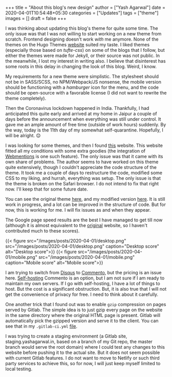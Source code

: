 +++
title = "About this blog's new design"
author = ["Yash Agarwal"]
date = 2020-04-01T10:54:48+05:30
categories = ["Updates"]
tags = ["theme"]
images = []
draft = false
+++



I was thinking about updating this blog's theme for quite some time. The only issue was that I was not willing to start working on a new theme from scratch. Frontend designing doesn't work *with* me anymore. None of the themes on the Hugo Themes [website](https://themes.gohugo.io/) suited my taste. I liked themes (especially those based on *tufte-css*) on some of the blogs that I follow, but either the themes were made for Jekyll, or their source was not public. In the meanwhile, I lost my interest in writing also. I believe that disinterest has some roots in this delay in changing the look of this blog. Weird, I know.

My requirements for a new theme were simplistic. The stylesheet should not be in SASS/SCSS, no NPM/Webpack/JS nonsense, the mobile version should be functioning with a *hamburger* icon for the menu, and the code should be open-source with a favorable license
 (I did not want to rewrite the theme completely).

Then the Coronavirus lockdown happened in India. Thankfully, I had anticipated this quite early and arrived at my home in Jaipur a couple of days before the announcement when everything was still under control. It gave me an ample amount of free time (outside of work hours) suddenly. By the way, today is the 11th day of my somewhat self-quarantine. Hopefully, I will be alright. :relieved:

I was looking for some themes, and then I found [this](https://scripter.co/) website. This website fitted all my conditions with some extra goodies (the integration of [Webmentions](https://www.w3.org/TR/webmention/) is one such feature). The only issue was that it came with its own share of problems. The author seems to have worked on this theme quite extensively, though I couldn't appreciate the code structure of the theme. It took me a couple of days to restructure the code, modified some CSS to my liking, and hurrah, everything was setup. The only issue is that the theme is broken on the Safari browser. I do not intend to fix that right now. I'll keep that for some future date.

You can see the original theme [here](https://gitlab.com/kaushalmodi/hugo-theme-refined), and my modified version [here](https://github.com/yashhere/refined-mod). It is still work in progress, and a lot can be improved in the structure of code. But for now, this is working for me. I will fix issues as and when they appear.


The Google page speed results are the best I have managed to get till now (although it is almost equivalent to the [original](https://scripter.co/) website, so I haven't contributed much to these scores).


  {{< figure src="/images/posts/2020-04-01/desktop.png" src="/images/posts/2020-04-01/desktop.png" caption="Desktop score" alt="Desktop score">}}
  {{< figure src="/images/posts/2020-04-01/mobile.png" src="/images/posts/2020-04-01/mobile.png" caption="Mobile score" alt="Mobile score">}}

I am trying to switch from [Disqus](https://disqus.com/) to [Commento](https://commento.io/), but the pricing is an issue here. [Self-hosting](https://gitlab.com/commento/commento/) Commento is an option, but I am not sure if I am ready to maintain my own servers. If I go with self-hosting, I have a lot of things to host. But the cost is a significant obstruction. But, it is also true that I will not get the convenience of privacy for free. I need to think about it carefully.

One another trick that I found out was to enable `gzip` compression on pages served by Gitlab. The simple idea is to just gzip every page on the website in the same directory where the original HTML page is present. Gitlab will automatically pick the gzipped version and serve it to the client. You can see that in my `.gitlab-ci.yml` [file](https://gitlab.com/yashhere/yashhere.gitlab.io/-/blob/source/.gitlab-ci.yml#L21).

I was trying to create a staging environment (a Gitlab site, staging.yashagarwal.in, based on a branch of my Git repo, the master branch would serve the root domain) where I could test any changes to this website before pushing it to the actual site. But it does not seem possible with current Gitlab features. I do not want to move to Netlify or such third party services to achieve this, so for now, I will just keep myself limited to local testing.

